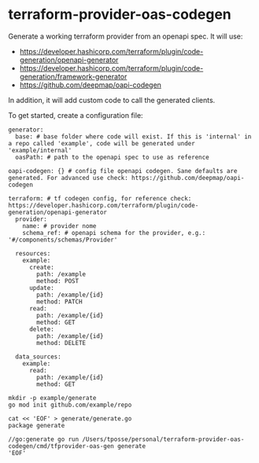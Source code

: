 # terraform-provider-oas-codegen

Generate a working terraform provider from an openapi spec. It will use:
- https://developer.hashicorp.com/terraform/plugin/code-generation/openapi-generator
- https://developer.hashicorp.com/terraform/plugin/code-generation/framework-generator
- https://github.com/deepmap/oapi-codegen

In addition, it will add custom code to call the generated clients.

To get started, create a configuration file:
```
generator:
  base: # base folder where code will exist. If this is 'internal' in a repo called 'example', code will be generated under 'example/internal'
  oasPath: # path to the openapi spec to use as reference

oapi-codegen: {} # config file openapi codegen. Sane defaults are generated. For advanced use check: https://github.com/deepmap/oapi-codegen

terraform: # tf codegen config, for reference check: https://developer.hashicorp.com/terraform/plugin/code-generation/openapi-generator
  provider:
    name: # provider nome
    schema_ref: # openapi schema for the provider, e.g.: '#/components/schemas/Provider'

  resources:
    example:
      create:
        path: /example
        method: POST
      update:
        path: /example/{id}
        method: PATCH
      read:
        path: /example/{id}
        method: GET
      delete:
        path: /example/{id}
        method: DELETE

  data_sources:
    example:
      read:
        path: /example/{id}
        method: GET
```

```
mkdir -p example/generate
go mod init github.com/example/repo

cat << 'EOF' > generate/generate.go
package generate

//go:generate go run /Users/tposse/personal/terraform-provider-oas-codegen/cmd/tfprovider-oas-gen generate
'EOF'

```
